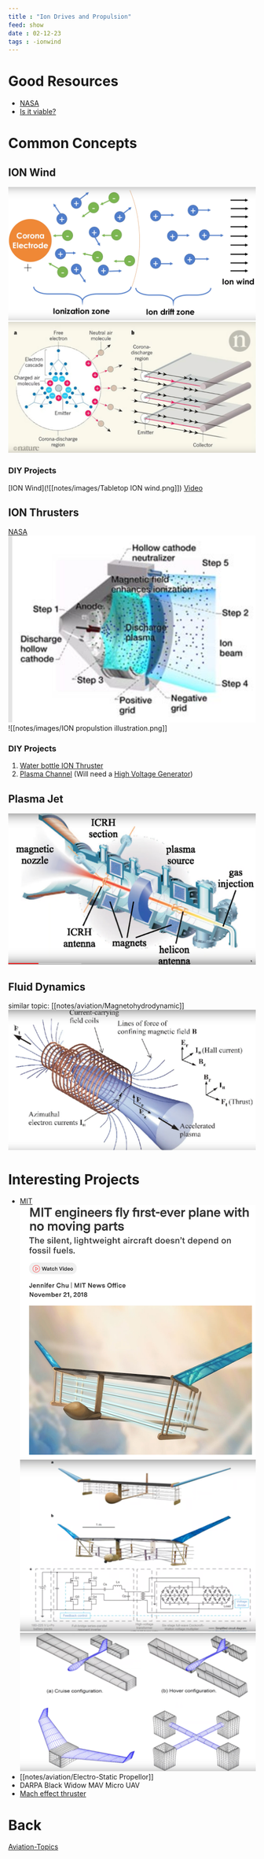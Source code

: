 ```yaml
---
title : "Ion Drives and Propulsion"
feed: show
date : 02-12-23
tags : -ionwind
---
```

# Good Resources
- [NASA](https://www.nasa.gov/centers/glenn/technology/Ion_Propulsion1.html) 
- [Is it viable?](https://www.youtube.com/watch?v=YaLEClKGnXc)

# Common Concepts
## ION Wind
 ![](notes/images/Ion%20Wind.png)
 ![](notes/images/Ion%20Wind%202.png)
 ### DIY Projects
 [ION Wind](![[notes/images/Tabletop ION wind.png]])
 [Video](https://www.youtube.com/watch?v=wbe_Ld3AGYI)
## ION Thrusters 

[NASA](https://www.youtube.com/watch?v=HcEc7dnRppw)
 ![](notes/images/NASA%20ION%20Thruster.png)
 ![[notes/images/ION propulstion illustration.png]]

 ### DIY Projects
 1. [Water bottle ION Thruster](https://www.youtube.com/watch?v=b5hCJv-lD_k) 
 2. [Plasma Channel](https://www.youtube.com/watch?v=nrEBoPYS4ns&t=28s)
 (Will need a [High Voltage Generator](notes/electrical%20components/High%20Voltage%20Generator.md))
## Plasma Jet
 ![](notes/images/Plasma%20Jet.png)
## Fluid Dynamics
similar topic: [[notes/aviation/Magnetohydrodynamic]]
![](notes/images/Fluid%20Dynamics.png)

# Interesting Projects
- [MIT](https://news.mit.edu/2018/first-ionic-wind-plane-no-moving-parts-1121)
![](notes/images/ION%20Wind%20Plane%20MIT.png)
![](notes/images/ION%20Wind%20Plane%20MIT%202.png)
![](notes/images/ION%20Wind%20Plane%20MIT%203.png)
- [[notes/aviation/Electro-Static Propellor]]
- DARPA Black Widow MAV Micro UAV
- [Mach effect thruster](https://www.youtube.com/watch?v=0bp8fk5rosI)

# Back 
[Aviation-Topics](notes/aviation/Aviation-Topics.md)